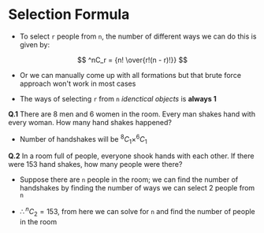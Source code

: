 # Selection Formula

- To select `r` people from `n`, the number of different ways we can do this is
given by:

$$
^nC_r = {n! \over{r!(n - r)!}}
$$

- Or we can manually come up with all formations but that brute force approach
won't work in most cases

- The ways of selecting `r` from `n` *idenctical objects* is **always 1**

**Q.1** There are 8 men and 6 women in the room. Every man shakes hand with every
woman. How many hand shakes happened?

- Number of handshakes will be $^8C_1 \times ^6C_1$

**Q.2** In a room full of people, everyone shook hands with each other. If there
were 153 hand shakes, how many people were there?

- Suppose there are `n` people in the room; we can find the number of handshakes
by finding the number of ways we can select 2 people from `n`

- $\therefore {^nC_2} = 153$, from here we can solve for `n` and find the number
of people in the room
